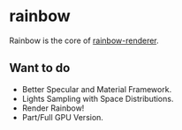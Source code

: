 # rainbow

Rainbow is the core of [rainbow-renderer](https://github.com/LinkClinton/rainbow-renderer).

## Want to do

- Better Specular and Material Framework.
- Lights Sampling with Space Distributions.
- Render Rainbow!
- Part/Full GPU Version.